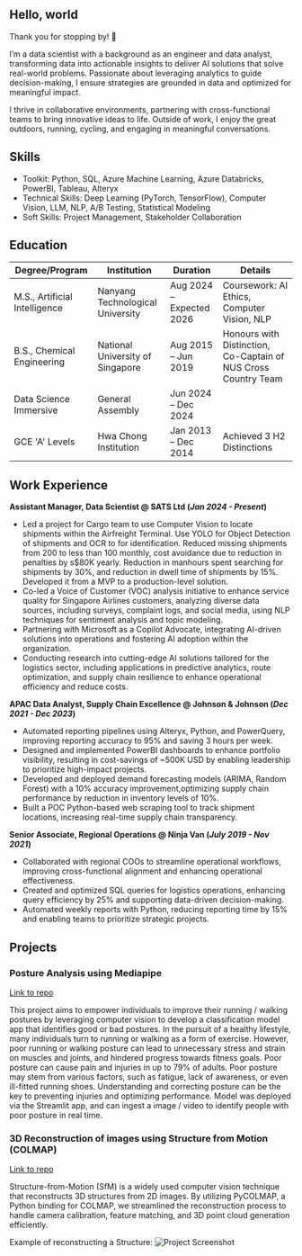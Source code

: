 ## Hello, world

Thank you for stopping by! 👋

I’m a data scientist with a background as an engineer and data analyst, transforming data into actionable insights to deliver AI solutions that solve real-world problems. Passionate about leveraging analytics to guide decision-making, I ensure strategies are grounded in data and optimized for meaningful impact.

I thrive in collaborative environments, partnering with cross-functional teams to bring innovative ideas to life. Outside of work, I enjoy the great outdoors, running, cycling, and engaging in meaningful conversations.
## Skills
- Toolkit: Python, SQL, Azure Machine Learning, Azure Databricks, PowerBI, Tableau, Alteryx
- Technical Skills: Deep Learning (PyTorch, TensorFlow), Computer Vision, LLM, NLP, A/B Testing, Statistical Modeling
- Soft Skills: Project Management, Stakeholder Collaboration

## **Education**

| **Degree/Program**              | **Institution**                     | **Duration**               | **Details**                                |
|----------------------------------|--------------------------------------|----------------------------|--------------------------------------------|
| M.S., Artificial Intelligence   | Nanyang Technological University    | Aug 2024 – Expected 2026   | Coursework: AI Ethics, Computer Vision, NLP |
| B.S., Chemical Engineering       | National University of Singapore    | Aug 2015 – Jun 2019        | Honours with Distinction, Co-Captain of NUS Cross Country Team |
| Data Science Immersive           | General Assembly                    | Jun 2024 – Dec 2024        |                                            |
| GCE 'A' Levels                   | Hwa Chong Institution               | Jan 2013 – Dec 2014        | Achieved 3 H2 Distinctions                |

## Work Experience
**Assistant Manager, Data Scientist @ SATS Ltd (_Jan 2024 - Present_)**
- Led a project for Cargo team to use Computer Vision to locate shipments within the Airfreight Terminal. Use YOLO for Object Detection of shipments and OCR to for identification. Reduced missing shipments from 200 to less than 100 monthly, cost avoidance due to reduction in penalties by s$80K yearly. Reduction in manhours spent searching for shipments by 30%, and reduction in dwell time of shipments by 15%. Developed it from a MVP to a production-level solution.
- Co-led a Voice of Customer (VOC) analysis initiative to enhance service quality for Singapore Airlines customers, analyzing diverse data sources, including surveys, complaint logs, and social media, using NLP techniques for sentiment analysis and topic modeling.
- Partnering with Microsoft as a Copilot Advocate, integrating AI-driven solutions into operations and fostering AI adoption within the organization.
- Conducting research into cutting-edge AI solutions tailored for the logistics sector, including applications in predictive analytics, route optimization, and supply chain resilience to enhance operational efficiency and reduce costs.

**APAC Data Analyst, Supply Chain Excellence @ Johnson & Johnson (_Dec 2021 - Dec 2023_)**
- Automated reporting pipelines using Alteryx, Python, and PowerQuery, improving reporting accuracy to 95% and saving 3 hours per week.
- Designed and implemented PowerBI dashboards to enhance portfolio visibility, resulting in cost-savings of ~500K USD by enabling leadership to prioritize high-impact projects.
- Developed and deployed demand forecasting models (ARIMA, Random Forest) with a 10% accuracy improvement,optimizing supply chain performance by reduction in inventory levels of 10%. 
- Built a POC Python-based web scraping tool to track shipment locations, increasing real-time supply chain transparency.

**Senior Associate, Regional Operations @ Ninja Van (_July 2019 - Nov 2021_)**
- Collaborated with regional COOs to streamline operational workflows, improving cross-functional alignment and enhancing operational effectiveness.
- Created and optimized SQL queries for logistics operations, enhancing query efficiency by 25% and supporting data-driven decision-making.
- Automated weekly reports with Python, reducing reporting time by 15% and enabling teams to prioritize strategic projects.

## Projects
### Posture Analysis using Mediapipe
[Link to repo](https://github.com/tiffanytgr/posture-analysis-app)

This project aims to empower individuals to improve their running / walking postures by leveraging computer vision to develop a classification model app that identifies good or bad postures.
In the pursuit of a healthy lifestyle, many individuals turn to running or walking as a form of exercise. However, poor running or walking posture can lead to unnecessary stress and strain on muscles and joints, and hindered progress towards fitness goals. Poor posture can cause pain and injuries in up to 79% of adults. Poor posture may stem from various factors, such as fatigue, lack of awareness, or even ill-fitted running shoes. Understanding and correcting posture can be the key to preventing injuries and optimizing performance. 
Model was deployed via the Streamlit app, and can ingest a image / video to identify people with poor posture in real time.



### 3D Reconstruction of images using Structure from Motion (COLMAP)
[Link to repo](https://github.com/tiffanytgr/MSAI_6121_compvision/tree/main/Project)

Structure-from-Motion (SfM) is a widely used computer vision technique that reconstructs 3D structures from 2D images. By utilizing PyCOLMAP, a Python binding for
COLMAP, we streamlined the reconstruction process to handle camera calibration, feature matching, and 3D point cloud generation efficiently.

Example of reconstructing a Structure:
![Project Screenshot](images/ntu-confucius.png)
